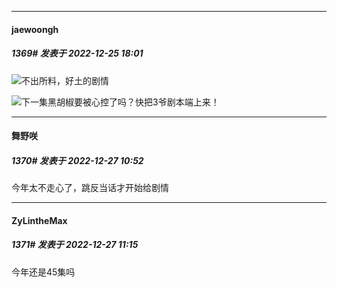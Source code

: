 

*****

####  jaewoongh  
##### 1369#       发表于 2022-12-25 18:01

<img src="https://static.saraba1st.com/image/smiley/face2017/001.png" referrerpolicy="no-referrer">不出所料，好土的剧情

<img src="https://static.saraba1st.com/image/smiley/face2017/130.png" referrerpolicy="no-referrer">下一集黑胡椒要被心控了吗？快把3爷剧本端上来！



*****

####  舞野咲  
##### 1370#       发表于 2022-12-27 10:52

今年太不走心了，跳反当话才开始给剧情



*****

####  ZyLintheMax  
##### 1371#       发表于 2022-12-27 11:15

今年还是45集吗

